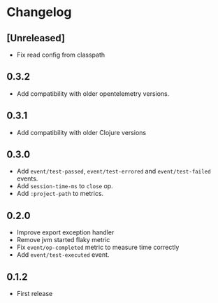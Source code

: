# Changelog

## [Unreleased]

- Fix read config from classpath

## 0.3.2

- Add compatibility with older opentelemetry versions.

## 0.3.1

- Add compatibility with older Clojure versions

## 0.3.0

- Add `event/test-passed`, `event/test-errored` and `event/test-failed` events.
- Add `session-time-ms` to `close` op.
- Add `:project-path` to metrics.

## 0.2.0

- Improve export exception handler
- Remove jvm started flaky metric
- Fix `event/op-completed` metric to measure time correctly
- Add `event/test-executed` event.

## 0.1.2

- First release
